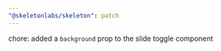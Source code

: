 ```yaml
---
"@skeletonlabs/skeleton": patch
---
```


chore: added a `background` prop to the slide toggle component
